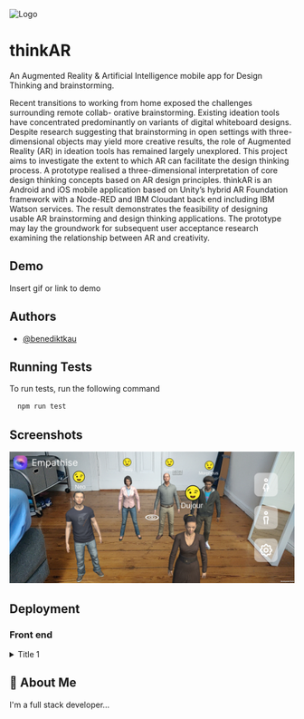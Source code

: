
![Logo](https://dev-to-uploads.s3.amazonaws.com/uploads/articles/th5xamgrr6se0x5ro4g6.png)

    
# thinkAR

An Augmented Reality & Artificial Intelligence mobile app for Design Thinking and brainstorming.

Recent transitions to working from home exposed the challenges surrounding remote collab- orative brainstorming. Existing ideation tools have concentrated predominantly on variants of digital whiteboard designs. Despite research suggesting that brainstorming in open settings with three-dimensional objects may yield more creative results, the role of Augmented Reality (AR) in ideation tools has remained largely unexplored.
This project aims to investigate the extent to which AR can facilitate the design thinking process. A prototype realised a three-dimensional interpretation of core design thinking concepts based on AR design principles. thinkAR is an Android and iOS mobile application based on Unity’s hybrid AR Foundation framework with a Node-RED and IBM Cloudant back end including IBM Watson services. The result demonstrates the feasibility of designing usable AR brainstorming and design thinking applications. The prototype may lay the groundwork for subsequent user acceptance research examining the relationship between AR and creativity.

## Demo

Insert gif or link to demo

  
## Authors

- [@benediktkau](https://www.github.com/benediktkau)

  
## Running Tests

To run tests, run the following command

```bash
  npm run test
```

  
## Screenshots

![App Screenshot](https://github.com/benediktkau/thinkAR/blob/main/res/screenshots/screenshot_avatars.jpg)

  
## Deployment

### Front end

<details>
<summary>Title 1</summary>
<p>
1. Create an empty Unity 3D project
2. Install all packages from the manifest.json
3. Follow all steps to set up the AR Foundation environment: https://learn.unity.com/ tutorial/setting-up-ar-foundation#5fe2be51edbc2a1f5e698730
4. Import Prefabs, Scenes, Scripts and UI into your empty project
5. Import the Microsoft Rocketbox avatars into a Unity Resources folder: https://github.
com/microsoft/\textit{Microsoft}-Rocketbox
6. [optional] Import animations into a Unity Resources folder: Mixamo.com
7. Import the Watson Developer Cloud Unity SDK: https://github.com/watson-developer-cloud/ unity-sdk
8. Import the Unity SDK Core: https://github.com/\textit{IBM}/unity-sdk-core
9. Import emojis for the avatars: https://openmoji.org/
10. Import icons for the UI: https://github.com/tabler/tabler-icons
After the backend has been set up:
1. Find the Login GameObject and enter the URL to your API into the field ”api” of the
MainMenu.cs file (see Figure A.1)
2. Find the SpeechToText GameObject and enter all IAM authentication credentials for the
Watson service into the fields (see Figure A.2)
3. Find the ToneAnalyzer GameObject and enter all IAM authentication credentials for the
Watson service into the fields (see Figure A.3).
</p>
</details>


## 🚀 About Me
I'm a full stack developer...

  
